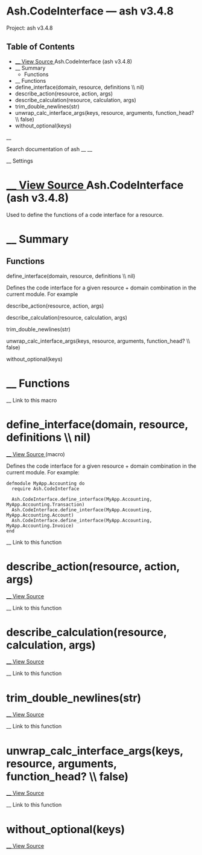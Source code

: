 # Ash.CodeInterface — ash v3.4.8

Project: ash v3.4.8

## Table of Contents

- [ __ View Source ](external_link) Ash.CodeInterface (ash v3.4.8)
- __ Summary
  - Functions
- __ Functions
- define_interface(domain, resource, definitions \\\ nil)
- describe_action(resource, action, args)
- describe_calculation(resource, calculation, args)
- trim_double_newlines(str)
- unwrap_calc_interface_args(keys, resource, arguments, function_head? \\\ false)
- without_optional(keys)

__

Search documentation of ash __ __

__ Settings

#  [ __ View Source ](external_link) Ash.CodeInterface (ash v3.4.8)

Used to define the functions of a code interface for a resource.

#  __ Summary

##  Functions

define_interface(domain, resource, definitions \\\ nil)

Defines the code interface for a given resource + domain combination in the current module. For example

describe_action(resource, action, args)

describe_calculation(resource, calculation, args)

trim_double_newlines(str)

unwrap_calc_interface_args(keys, resource, arguments, function_head? \\\ false)

without_optional(keys)

#  __ Functions

__ Link to this macro

# define_interface(domain, resource, definitions \\\ nil)

[ __ View Source ](external_link) (macro)

Defines the code interface for a given resource + domain combination in the current module. For example:
    
    
    defmodule MyApp.Accounting do
      require Ash.CodeInterface
    
      Ash.CodeInterface.define_interface(MyApp.Accounting, MyApp.Accounting.Transaction)
      Ash.CodeInterface.define_interface(MyApp.Accounting, MyApp.Accounting.Account)
      Ash.CodeInterface.define_interface(MyApp.Accounting, MyApp.Accounting.Invoice)
    end

__ Link to this function

# describe_action(resource, action, args)

[ __ View Source ](external_link)

__ Link to this function

# describe_calculation(resource, calculation, args)

[ __ View Source ](external_link)

__ Link to this function

# trim_double_newlines(str)

[ __ View Source ](external_link)

__ Link to this function

# unwrap_calc_interface_args(keys, resource, arguments, function_head? \\\ false)

[ __ View Source ](external_link)

__ Link to this function

# without_optional(keys)

[ __ View Source ](external_link)
